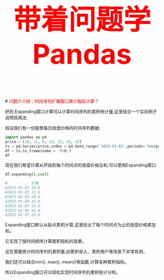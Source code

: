 



<p style="font-size: 90px;font-weight: bold;text-align: center;color: red;">带着问题学Pandas</p>
# <font color='red'>问题六十四：时间序列扩展窗口累计指标计算？</font>

好的,Expanding窗口计算可以计算时间序列的累积统计量,这里结合一个实际例子说明其用法:

假设我们有一份股票每日收盘价格的时间序列数据:

```python
import pandas as pd
price = [10, 11, 9, 13, 12, 13, 15]
ts = pd.Series(price,index = pd.date_range('2023-01-01',periods= len(price)))
df = ts.to_frame(name = '价格')
df
```

现在我们希望计算从开始到每个时间点的收盘价格总和,可以使用Expanding窗口:

```python
df.expanding().sum()

#	        价格
#2023-01-01	10.0
#2023-01-02	21.0
#2023-01-03	30.0
#2023-01-04	43.0
#2023-01-05	55.0
#2023-01-06	68.0
#2023-01-07	83.0
```

Expanding窗口默认从起点累积计算,这里给出了每个时间点为止的收盘价格累加和。

它实现了按时间顺序计算累积指标的效果。

这在需要统计时间序列的累积量,如累积收入、累积用户等场景下非常有用。

我们还可以结合min(), max(), mean()等函数,计算各种累积指标。

所以Expanding窗口可以轻松实现时间序列的累积统计分析。